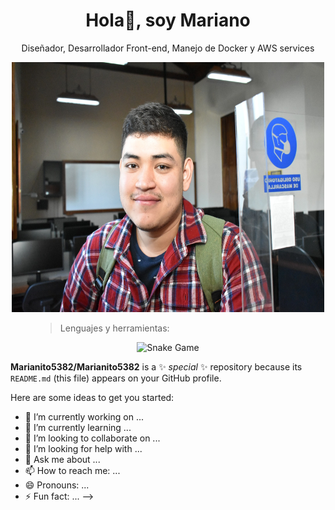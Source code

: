 <div align="center">
<h1 align="center">Hola👋, soy Mariano </h1>
</div>

<div align="center">
<p align="center">Diseñador, Desarrollador Front-end, Manejo de Docker y AWS services </p>
</div>

<div align="center">
<img  width="500" height="400" src="https://github.com/Marianito5382/Marianito5382/blob/main/1716352853767.jpg">
</div>

<figure>
  <blockquote class="blockquote">
    <p>Lenguajes  y herramientas:</p>
  </blockquote>

</figure>

<p align = "center">
	<img src = "https://github.com/Marianito5382/Marianito5382/blob/output/github-contribution-grid-snake.svg?" alt = "Snake Game"/>
</p>


**Marianito5382/Marianito5382** is a ✨ _special_ ✨ repository because its `README.md` (this file) appears on your GitHub profile.

Here are some ideas to get you started:

- 🔭 I’m currently working on ...
- 🌱 I’m currently learning ...
- 👯 I’m looking to collaborate on ...
- 🤔 I’m looking for help with ...
- 💬 Ask me about ...
- 📫 How to reach me: ...
- 😄 Pronouns: ...
- ⚡ Fun fact: ...
-->
